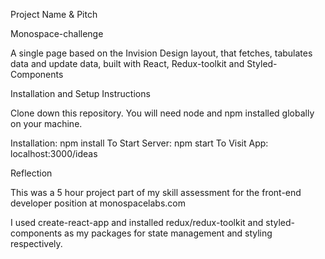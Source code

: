 Project Name & Pitch

Monospace-challenge

A single page based on the Invision Design layout, that fetches, tabulates data and update data, built with React, Redux-toolkit and Styled-Components

Installation and Setup Instructions

Clone down this repository. You will need node and npm installed globally on your machine.

Installation: npm install
To Start Server: npm start
To Visit App: localhost:3000/ideas

Reflection

This was a 5 hour project part of my skill assessment for the front-end developer position at monospacelabs.com

I used create-react-app and installed redux/redux-toolkit and styled-components as my packages for state management and styling respectively.
